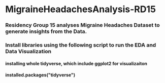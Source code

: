 # MigraineHeadachesAnalysis-RD15

### Residency Group 15 analyses Migraine Headaches Dataset to generate insights from the Data.

### Install libraries using the following script to run the EDA and Data Visualization

#### installing whole tidyverse, which include ggplot2 for visualizaiton
#### installed.packages("tidyverse")




